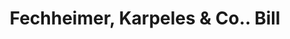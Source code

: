 ---
doi: 10.7916/D8FT9Z44
date_other: '1870'
date_other_textual: 1870-1879
form: printed ephemera
genre:
- Invoices
name:
- Fechheimer, Karpeles & Co.
object_in_context_url: https://biggert.cul.columbia.edu/items/view/ave_biggert_01252
subject_hierarchical_geographic:
- Cincinnati, Ohio, United States
subject_name:
- Fechheimer, Karpeles & Co.
title: Fechheimer, Karpeles & Co.. Bill
sort_title: Fechheimer, Karpeles & Co.. Bill
call_number: ave_biggert_01252
coordinates:
- 39.1,-84.51666666666667
pid: ave_biggert_01252
identifiers: ave_biggert_01252
thumbnail: https://derivativo-1.library.columbia.edu/iiif/2/ldpd:343083/full/!256,256/0/native.jpg
permalink: /biggert/ave_biggert_01252/
layout: iiif-image-page
---